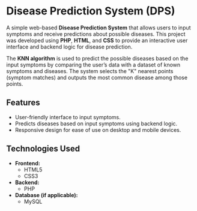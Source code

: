 # Disease Prediction System (DPS)

A simple web-based **Disease Prediction System** that allows users to input symptoms and receive predictions about possible diseases. This project was developed using **PHP**, **HTML**, and **CSS** to provide an interactive user interface and backend logic for disease prediction.

The **KNN algorithm** is used to predict the possible diseases based on the input symptoms by comparing the user’s data with a dataset of known symptoms and diseases. The system selects the "K" nearest points (symptom matches) and outputs the most common disease among those points.

## Features
- User-friendly interface to input symptoms.
- Predicts diseases based on input symptoms using backend logic.
- Responsive design for ease of use on desktop and mobile devices.

## Technologies Used
- **Frontend:**
  - HTML5
  - CSS3
- **Backend:**
  - PHP
- **Database (if applicable):**
  - MySQL
